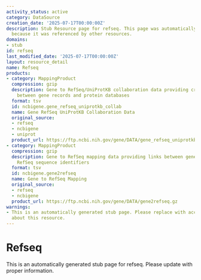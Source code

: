 ```yaml
---
activity_status: active
category: DataSource
creation_date: '2025-07-17T00:00:00Z'
description: Stub Resource page for refseq. This page was automatically generated
  because it was referenced by other resources.
domains:
- stub
id: refseq
last_modified_date: '2025-07-17T00:00:00Z'
layout: resource_detail
name: Refseq
products:
- category: MappingProduct
  compression: gzip
  description: Gene to RefSeq/UniProtKB collaboration data providing cross-references
    between gene records and protein databases
  format: tsv
  id: ncbigene.gene_refseq_uniprotkb_collab
  name: Gene RefSeq UniProtKB Collaboration Data
  original_source:
  - refseq
  - ncbigene
  - uniprot
  product_url: https://ftp.ncbi.nih.gov/gene/DATA/gene_refseq_uniprotkb_collab.gz
- category: MappingProduct
  compression: gzip
  description: Gene to RefSeq mapping data providing links between gene records and
    RefSeq sequence identifiers
  format: tsv
  id: ncbigene.gene2refseq
  name: Gene to RefSeq Mapping
  original_source:
  - refseq
  - ncbigene
  product_url: https://ftp.ncbi.nih.gov/gene/DATA/gene2refseq.gz
warnings:
- This is an automatically generated stub page. Please replace with accurate information
  about this resource.
---
```

# Refseq

This is an automatically generated stub page for refseq. Please update with proper information.